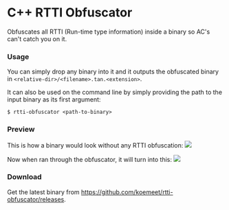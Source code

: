 # C++ RTTI Obfuscator
Obfuscates all RTTI (Run-time type information) inside a binary so AC's can't catch you on it.

### Usage
You can simply drop any binary into it and it outputs the obfuscated binary in `<relative-dir>/<filename>.tan.<extension>`.

It can also be used on the command line by simply providing the path to the input binary as its first argument:
```
$ rtti-obfuscator <path-to-binary>
```

### Preview

This is how a binary would look without any RTTI obfuscation:
![](https://i.imgur.com/GDWNMNY.png)

Now when ran through the obfuscator, it will turn into this:
![](https://i.imgur.com/02MnMbm.png)

### Download
Get the latest binary from https://github.com/koemeet/rtti-obfuscator/releases.
